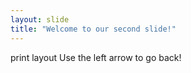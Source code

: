 ```yaml
---
layout: slide
title: "Welcome to our second slide!"
---
```

print layout
Use the left arrow to go back!
